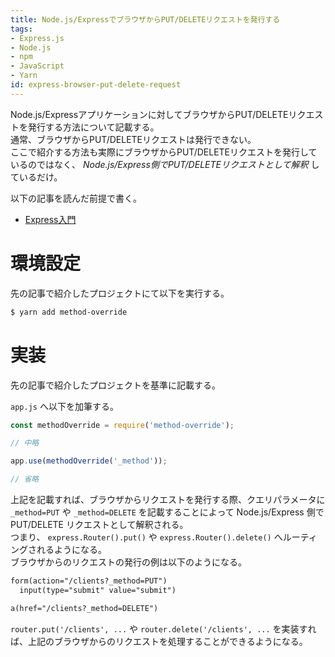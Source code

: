 ```yaml
---
title: Node.js/ExpressでブラウザからPUT/DELETEリクエストを発行する
tags:
- Express.js
- Node.js
- npm
- JavaScript
- Yarn
id: express-browser-put-delete-request
---
```


Node.js/Expressアプリケーションに対してブラウザからPUT/DELETEリクエストを発行する方法について記載する。  
通常、ブラウザからPUT/DELETEリクエストは発行できない。  
ここで紹介する方法も実際にブラウザからPUT/DELETEリクエストを発行しているのではなく、 *Node.js/Express側でPUT/DELETEリクエストとして解釈* しているだけ。

以下の記事を読んだ前提で書く。

- [Express入門](https://pepese.github.io/blog/express-basics/)

<!-- more -->

# 環境設定

先の記事で紹介したプロジェクトにて以下を実行する。

```sh
$ yarn add method-override
```

# 実装

先の記事で紹介したプロジェクトを基準に記載する。

`app.js` へ以下を加筆する。

```javascript
const methodOverride = require('method-override');

// 中略

app.use(methodOverride('_method'));

// 省略
```

上記を記載すれば、ブラウザからリクエストを発行する際、クエリパラメータに `_method=PUT` や `_method=DELETE` を記載することによって Node.js/Express 側で PUT/DELETE リクエストとして解釈される。  
つまり、 `express.Router().put()` や `express.Router().delete()` へルーティングされるようになる。  
ブラウザからのリクエストの発行の例は以下のようになる。

```html
form(action="/clients?_method=PUT")
  input(type="submit" value="submit")
```

```html
a(href="/clients?_method=DELETE")
```

`router.put('/clients', ...` や `router.delete('/clients', ...` を実装すれば、上記のブラウザからのリクエストを処理することができるようになる。

